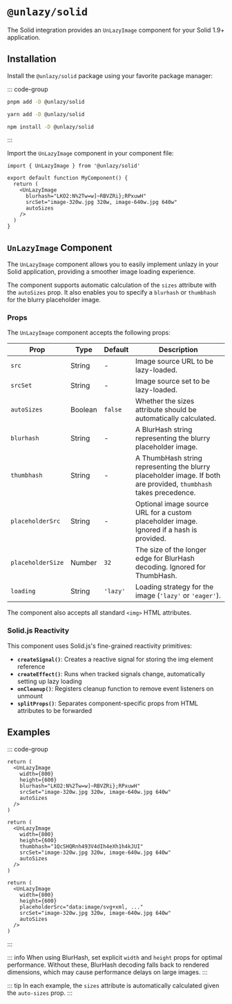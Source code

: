 # `@unlazy/solid`

The Solid integration provides an `UnLazyImage` component for your Solid 1.9+ application.

## Installation

Install the `@unlazy/solid` package using your favorite package manager:

::: code-group
  ```bash [pnpm]
  pnpm add -D @unlazy/solid
  ```
  ```bash [yarn]
  yarn add -D @unlazy/solid
  ```
  ```bash [npm]
  npm install -D @unlazy/solid
  ```
:::

Import the `UnLazyImage` component in your component file:

```tsx
import { UnLazyImage } from '@unlazy/solid'

export default function MyComponent() {
  return (
    <UnLazyImage
      blurhash="LKO2:N%2Tw=w]~RBVZRi};RPxuwH"
      srcSet="image-320w.jpg 320w, image-640w.jpg 640w"
      autoSizes
    />
  )
}
```

## `UnLazyImage` Component

The `UnLazyImage` component allows you to easily implement unlazy in your Solid application, providing a smoother image loading experience.

The component supports automatic calculation of the `sizes` attribute with the `autoSizes` prop. It also enables you to specify a `blurhash` or `thumbhash` for the blurry placeholder image.

### Props

The `UnLazyImage` component accepts the following props:

| Prop | Type | Default | Description |
| --- | --- | --- | --- |
| `src` | String | - | Image source URL to be lazy-loaded. |
| `srcSet` | String | - | Image source set to be lazy-loaded. |
| `autoSizes` | Boolean | `false` | Whether the sizes attribute should be automatically calculated. |
| `blurhash` | String | - | A BlurHash string representing the blurry placeholder image. |
| `thumbhash` | String | - | A ThumbHash string representing the blurry placeholder image. If both are provided, `thumbhash` takes precedence. |
| `placeholderSrc` | String | - | Optional image source URL for a custom placeholder image. Ignored if a hash is provided. |
| `placeholderSize` | Number | `32` | The size of the longer edge for BlurHash decoding. Ignored for ThumbHash. |
| `loading` | String | `'lazy'` | Loading strategy for the image (`'lazy'` or `'eager'`). |

The component also accepts all standard `<img>` HTML attributes.

### Solid.js Reactivity

This component uses Solid.js's fine-grained reactivity primitives:

- **`createSignal()`**: Creates a reactive signal for storing the img element reference
- **`createEffect()`**: Runs when tracked signals change, automatically setting up lazy loading
- **`onCleanup()`**: Registers cleanup function to remove event listeners on unmount
- **`splitProps()`**: Separates component-specific props from HTML attributes to be forwarded

## Examples

::: code-group
  ```tsx [BlurHash]
  return (
    <UnLazyImage
      width={800}
      height={600}
      blurhash="LKO2:N%2Tw=w]~RBVZRi};RPxuwH"
      srcSet="image-320w.jpg 320w, image-640w.jpg 640w"
      autoSizes
    />
  )
  ```
  ```tsx [ThumbHash]
  return (
    <UnLazyImage
      width={800}
      height={600}
      thumbhash="1QcSHQRnh493V4dIh4eXh1h4kJUI"
      srcSet="image-320w.jpg 320w, image-640w.jpg 640w"
      autoSizes
    />
  )
  ```
  ```tsx [Inlined placeholder image]
  return (
    <UnLazyImage
      width={800}
      height={600}
      placeholderSrc="data:image/svg+xml, ..."
      srcSet="image-320w.jpg 320w, image-640w.jpg 640w"
      autoSizes
    />
  )
  ```
:::

::: info
When using BlurHash, set explicit `width` and `height` props for optimal performance. Without these, BlurHash decoding falls back to rendered dimensions, which may cause performance delays on large images.
:::

::: tip
In each example, the `sizes` attribute is automatically calculated given the `auto-sizes` prop.
:::
